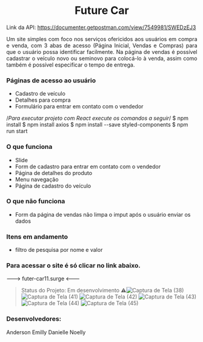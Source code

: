 
<h1 align="center"> Future Car</h1>

Link da API: https://documenter.getpostman.com/view/7549981/SWEDzEJ3

<p align="justify"> Um site simples com foco nos serviços ofericidos aos usuários em compra e venda, com 3 abas de acesso (Página Inicial, Vendas e Compras) para que o usuário possa identificar facilmente. Na página de vendas é possível cadastrar o veículo novo ou seminovo para colocá-lo à venda, assim como também é possível especificar o tempo de entrega.</p>


### Páginas de acesso ao usuário
- Cadastro de veículo
- Detalhes para compra 
- Formulário para entrar em contato com o vendedor 


/*Para executar projeto com React execute os comandos a seguir*/
$ npm install
$ npm install axios
$ npm install --save styled-components
$ npm run start



### O que funciona
- Slide
- Form de cadastro para entrar em contato com o vendedor
- Página de detalhes do produto
- Menu navegação
- Página de cadastro do veículo


### O que não funciona
- Form da página de vendas não limpa o imput após o usuário enviar os dados


### Itens em andamento
- filtro de pesquisa por nome e valor

### Para acessar o site é só clicar no link abaixo.
--->   futer-car11.surge  <---




> Status do Projeto: Em desenvolvimento :warning:![Captura de Tela (38)](https://user-images.githubusercontent.com/59965675/113527927-788b6880-9595-11eb-9ce5-b74e185613f3.png)
![Captura de Tela (41)](https://user-images.githubusercontent.com/59965675/113527942-8345fd80-9595-11eb-86b4-b27ab15dd771.png)
![Captura de Tela (42)](https://user-images.githubusercontent.com/59965675/113527952-8c36cf00-9595-11eb-9d43-c1ca30f63a7d.png)
![Captura de Tela (43)](https://user-images.githubusercontent.com/59965675/113527960-935ddd00-9595-11eb-96a1-cc23d4661f27.png)
![Captura de Tela (44)](https://user-images.githubusercontent.com/59965675/113527972-9ce74500-9595-11eb-8255-c8afd1b573ff.png)
![Captura de Tela (45)](https://user-images.githubusercontent.com/59965675/113527976-9fe23580-9595-11eb-96cf-e41345a54a11.png)

### Desenvolvedores:
Anderson 
Emilly
Danielle
Noelly
